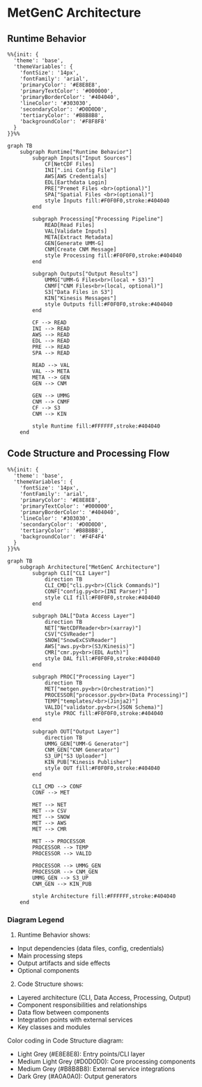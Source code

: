 # MetGenC Architecture

## Runtime Behavior

```mermaid
%%{init: {
  'theme': 'base',
  'themeVariables': {
    'fontSize': '14px',
    'fontFamily': 'arial',
    'primaryColor': '#E8E8E8',
    'primaryTextColor': '#000000',
    'primaryBorderColor': '#404040',
    'lineColor': '#303030',
    'secondaryColor': '#D0D0D0',
    'tertiaryColor': '#B8B8B8',
    'backgroundColor': '#F8F8F8'
  }
}}%%

graph TB
    subgraph Runtime["Runtime Behavior"]
        subgraph Inputs["Input Sources"]
            CF[NetCDF Files]
            INI[".ini Config File"]
            AWS[AWS Credentials]
            EDL[Earthdata Login]
            PRE["Premet Files <br>(optional)"]
            SPA["Spatial Files <br>(optional)"]
            style Inputs fill:#F0F0F0,stroke:#404040
        end

        subgraph Processing["Processing Pipeline"]
            READ[Read Files]
            VAL[Validate Inputs]
            META[Extract Metadata]
            GEN[Generate UMM-G]
            CNM[Create CNM Message]
            style Processing fill:#F0F0F0,stroke:#404040
        end

        subgraph Outputs["Output Results"]
            UMMG["UMM-G Files<br>(local + S3)"]
            CNMF["CNM Files<br>(local, optional)"]
            S3["Data Files in S3"]
            KIN["Kinesis Messages"]
            style Outputs fill:#F0F0F0,stroke:#404040
        end

        CF --> READ
        INI --> READ
        AWS --> READ
        EDL --> READ
        PRE --> READ
        SPA --> READ

        READ --> VAL
        VAL --> META
        META --> GEN
        GEN --> CNM

        GEN --> UMMG
        CNM --> CNMF
        CF --> S3
        CNM --> KIN

        style Runtime fill:#FFFFFF,stroke:#404040
    end
```

## Code Structure and Processing Flow

```mermaid
%%{init: {
  'theme': 'base',
  'themeVariables': {
    'fontSize': '14px',
    'fontFamily': 'arial',
    'primaryColor': '#E8E8E8',
    'primaryTextColor': '#000000',
    'primaryBorderColor': '#404040',
    'lineColor': '#303030',
    'secondaryColor': '#D0D0D0',
    'tertiaryColor': '#B8B8B8',
    'backgroundColor': '#F4F4F4'
  }
}}%%

graph TB
    subgraph Architecture["MetGenC Architecture"]
        subgraph CLI["CLI Layer"]
            direction TB
            CLI_CMD["cli.py<br>(Click Commands)"]
            CONF["config.py<br>(INI Parser)"]
            style CLI fill:#F0F0F0,stroke:#404040
        end

        subgraph DAL["Data Access Layer"]
            direction TB
            NET["NetCDFReader<br>(xarray)"]
            CSV["CSVReader"]
            SNOW["SnowExCSVReader"]
            AWS["aws.py<br>(S3/Kinesis)"]
            CMR["cmr.py<br>(EDL Auth)"]
            style DAL fill:#F0F0F0,stroke:#404040
        end

        subgraph PROC["Processing Layer"]
            direction TB
            MET["metgen.py<br>(Orchestration)"]
            PROCESSOR["processor.py<br>(Data Processing)"]
            TEMP["templates/<br>(Jinja2)"]
            VALID["validator.py<br>(JSON Schema)"]
            style PROC fill:#F0F0F0,stroke:#404040
        end

        subgraph OUT["Output Layer"]
            direction TB
            UMMG_GEN["UMM-G Generator"]
            CNM_GEN["CNM Generator"]
            S3_UP["S3 Uploader"]
            KIN_PUB["Kinesis Publisher"]
            style OUT fill:#F0F0F0,stroke:#404040
        end

        CLI_CMD --> CONF
        CONF --> MET

        MET --> NET
        MET --> CSV
        MET --> SNOW
        MET --> AWS
        MET --> CMR

        MET --> PROCESSOR
        PROCESSOR --> TEMP
        PROCESSOR --> VALID

        PROCESSOR --> UMMG_GEN
        PROCESSOR --> CNM_GEN
        UMMG_GEN --> S3_UP
        CNM_GEN --> KIN_PUB

        style Architecture fill:#FFFFFF,stroke:#404040
    end
```

### Diagram Legend

1. Runtime Behavior shows:
- Input dependencies (data files, config, credentials)
- Main processing steps
- Output artifacts and side effects
- Optional components

2. Code Structure shows:
- Layered architecture (CLI, Data Access, Processing, Output)
- Component responsibilities and relationships
- Data flow between components
- Integration points with external services
- Key classes and modules

Color coding in Code Structure diagram:
- Light Grey (#E8E8E8): Entry points/CLI layer
- Medium Light Grey (#D0D0D0): Core processing components
- Medium Grey (#B8B8B8): External service integrations
- Dark Grey (#A0A0A0): Output generators
